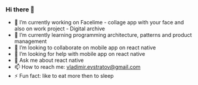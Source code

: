 ### Hi there 👋

- 🔭 I’m currently working on Facelime - collage app with your face and also on work project - Digital archive
- 🌱 I’m currently learning programming architecture, patterns and product management
- 👯 I’m looking to collaborate on mobile app on react native
- 🤔 I’m looking for help with mobile app on react native
- 💬 Ask me about react native
- 📫 How to reach me: vladimir.evstratov@gmail.com
- ⚡ Fun fact: like to eat more then to sleep
